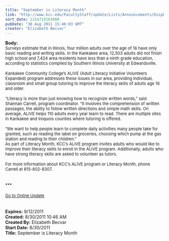 ```yaml
---
title: "September is Literacy Month"
link: "http://www.kcc.edu/FacultyStaff/update/Lists/Announcements/DispForm.aspx?ID=421"
sort_date: 1314719163000
pubDate: "30 Aug 2011 15:46:03 GMT"
creator: "Elizabeth Becvar"
---
```


<div><b>Body:</b> <div class="ExternalClass120E26F7C0884E11BBB155B79EDBABA8">
<div><font size="2">Surveys estimate that in Illinois, four million adults over the age of 16 have only basic reading and writing skills. In the Kankakee area, 12,503 adults did not finish high school and 7,424 area residents have less than a ninth grade education, according to statistics compiled by Southern Illinois University at Edwardsville.</font></div><font size="2">
<div><br />Kankakee Community College’s ALIVE (Adult Literacy Initiative Volunteers Expanded) program addresses these issues in our area, providing individual, classroom and small group tutoring to improve the literacy skills of adults age 16 and older.</div>
<div> </div>
<div>“Literacy is more than just knowing how to recognize written words,” said Shannan Carrell, program coordinator. “It involves the comprehension of written passages, the ability to follow written directions and simple math skills. On average, ALIVE helps 110 adults every year learn to read. There are multiple sites in Kankakee and Iroquois counties where tutoring is offered.</div>
<div><br />“We want to help people learn to complete daily activities many people take for granted, such as reading the label on groceries, choosing which pump at the gas station and reading to their children.”<br />As part of Literacy Month, KCC’s ALIVE program invites adults who would like to improve their literacy skills to enroll in the ALIVE program. Additionally, adults who have strong literacy skills are asked to volunteer as tutors.</div>
<div><br />For more information about KCC’s ALIVE program or Literacy Month, phone Carrell at </font><span style="white-space:nowrap" class="baec5a81-e4d6-4674-97f3-e9220f0136c1"><font size="2">815-802-8307</font></span><font size="2">.</font></div>
<div><font size="2"></font> </div></div>
<div class="ExternalClass120E26F7C0884E11BBB155B79EDBABA8"><font size="2">
<div></font> </div></div>
<div>***</div>
<div> </div>
<div>
<div><font size="2"><a href="/FacultyStaff/update/Pages/dailyupdate.aspx">Go to Online Update</a></font></div>
<div><font size="2"></font> </div>
<div> </div></div></div>
<div><b>Expires:</b> 9/12/2011</div>
<div><b>Created:</b> 8/30/2011 10:46 AM</div>
<div><b>Created By:</b> Elizabeth Becvar</div>
<div><b>Start Date:</b> 8/30/2011</div>
<div><b>Title:</b> September is Literacy Month</div>
